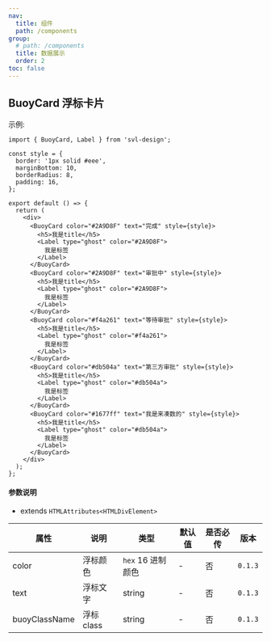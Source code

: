 ```yaml
---
nav:
  title: 组件
  path: /components
group:
  # path: /components
  title: 数据展示
  order: 2
toc: false
---
```


## BuoyCard 浮标卡片

示例:

```tsx
import { BuoyCard, Label } from 'svl-design';

const style = {
  border: '1px solid #eee',
  marginBottom: 10,
  borderRadius: 8,
  padding: 16,
};

export default () => {
  return (
    <div>
      <BuoyCard color="#2A9D8F" text="完成" style={style}>
        <h5>我是title</h5>
        <Label type="ghost" color="#2A9D8F">
          我是标签
        </Label>
      </BuoyCard>
      <BuoyCard color="#2A9D8F" text="审批中" style={style}>
        <h5>我是title</h5>
        <Label type="ghost" color="#2A9D8F">
          我是标签
        </Label>
      </BuoyCard>
      <BuoyCard color="#f4a261" text="等待审批" style={style}>
        <h5>我是title</h5>
        <Label type="ghost" color="#f4a261">
          我是标签
        </Label>
      </BuoyCard>
      <BuoyCard color="#db504a" text="第三方审批" style={style}>
        <h5>我是title</h5>
        <Label type="ghost" color="#db504a">
          我是标签
        </Label>
      </BuoyCard>
      <BuoyCard color="#1677ff" text="我是来凑数的" style={style}>
        <h5>我是title</h5>
        <Label type="ghost" color="#db504a">
          我是标签
        </Label>
      </BuoyCard>
    </div>
  );
};
```

#### 参数说明

- extends `HTMLAttributes<HTMLDivElement>`

| 属性          | 说明       | 类型              | 默认值 | 是否必传 | 版本    |
| ------------- | ---------- | ----------------- | ------ | -------- | ------- |
| color         | 浮标颜色   | `hex` 16 进制颜色 | -      | 否       | `0.1.3` |
| text          | 浮标文字   | string            | -      | 否       | `0.1.3` |
| buoyClassName | 浮标 class | string            | -      | 否       | `0.1.3` |
